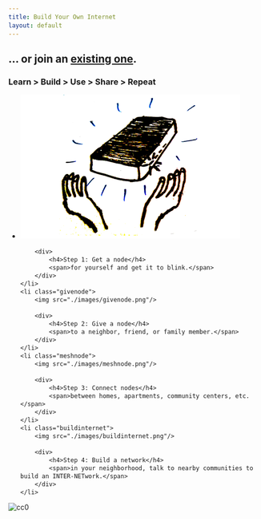 ```yaml
---
title: Build Your Own Internet
layout: default
---
```

## ... or join an [existing one](networks).
### Learn > Build > Use > Share > Repeat

<ul class="steps columns-2">
    <li class="getnode">
        <img src="./images/getnode.png"/>

        <div>
            <h4>Step 1: Get a node</h4>
            <span>for yourself and get it to blink.</span>
        </div>
    </li>
    <li class="givenode">
        <img src="./images/givenode.png"/>

        <div>
            <h4>Step 2: Give a node</h4>
            <span>to a neighbor, friend, or family member.</span>
        </div>
    </li>
    <li class="meshnode">
        <img src="./images/meshnode.png"/>

        <div>
            <h4>Step 3: Connect nodes</h4>
            <span>between homes, apartments, community centers, etc.</span>
        </div>
    </li>
    <li class="buildinternet">
        <img src="./images/buildinternet.png"/>

        <div>
            <h4>Step 4: Build a network</h4>
            <span>in your neighborhood, talk to nearby communities to build an INTER-NETwork.</span>
        </div>
    </li>
</ul>


![cc0](https://licensebuttons.net/p/zero/1.0/88x31.png)
